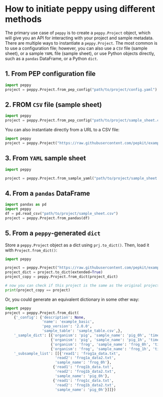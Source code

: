 # How to initiate peppy using different methods

The primary use case of `peppy` is to create a `peppy.Project` object, which will give you an API for interacting with your project and sample metadata. There are multiple ways to instantiate a `peppy.Project`. 
The most common is to use a configuration file; however, you can also use a `CSV` file (sample sheet), or a sample `YAML` file (sample sheet), or use Python objects directly, such as a `pandas` DataFrame, or a Python `dict`.

## 1. From PEP configuration file

```python
import peppy
project = peppy.Project.from_pep_config("path/to/project/config.yaml")
```

## 2. FROM `CSV` file (sample sheet)

```python
import peppy
project = peppy.Project.from_pep_config("path/to/project/sample_sheet.csv")
```

You can also instantiate directly from a URL to a CSV file:

```python
import peppy
project = peppy.Project("https://raw.githubusercontent.com/pepkit/example_peps/master/example_basic/sample_table.csv")
```


## 3. From `YAML` sample sheet

```python
import peppy

project = peppy.Project.from_sample_yaml("path/to/project/sample_sheet.yaml")
```


## 4. From a `pandas` DataFrame

```python
import pandas as pd
import peppy
df = pd.read_csv("path/to/project/sample_sheet.csv")
project = peppy.Project.from_pandas(df)
```

## 5. From a `peppy`-generated `dict`

Store a `peppy.Project` object as a dict using `prj.to_dict()`. Then, load it with `Project.from_dict()`:

```python
import peppy

project = peppy.Project("https://raw.githubusercontent.com/pepkit/example_peps/master/example_basic/sample_table.csv")
project_dict = project.to_dict(extended=True)
project_copy = peppy.Project.from_dict(project_dict)

# now you can check if this project is the same as the original project
print(project_copy == project)
```

Or, you could generate an equivalent dictionary in some other way:


```python
import peppy
project = peppy.Project.from_dict(
    {'_config': {'description': None,
                 'name': 'example_basic',
                 'pep_version': '2.0.0',
                 'sample_table': 'sample_table.csv',},
    '_sample_dict': [{'organism': 'pig', 'sample_name': 'pig_0h', 'time': '0'},
                     {'organism': 'pig', 'sample_name': 'pig_1h', 'time': '1'},
                     {'organism': 'frog', 'sample_name': 'frog_0h', 'time': '0'},
                     {'organism': 'frog', 'sample_name': 'frog_1h', 'time': '1'}],
    '_subsample_list': [[{'read1': 'frog1a_data.txt',
                       'read2': 'frog1a_data2.txt',
                       'sample_name': 'frog_0h'},
                      {'read1': 'frog1b_data.txt',
                       'read2': 'frog1b_data2.txt',
                       'sample_name': 'pig_0h'},
                      {'read1': 'frog1c_data.txt',
                       'read2': 'frog1b_data2.txt',
                       'sample_name': 'pig_0h'}]]})
```
